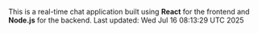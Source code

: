 This is a real-time chat application built using **React** for the frontend and **Node.js** for the backend.
Last updated: Wed Jul 16 08:13:29 UTC 2025
